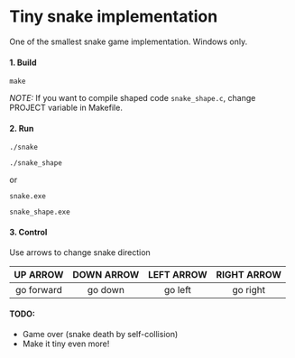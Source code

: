 # Tiny snake implementation

One of the smallest snake game implementation.
Windows only.

#### 1. Build

    make

_NOTE:_ If you want to compile shaped code ```snake_shape.c```, change PROJECT variable in Makefile.

#### 2. Run

    ./snake

    ./snake_shape

or

    snake.exe

    snake_shape.exe

#### 3. Control

Use arrows to change snake direction

| UP ARROW | DOWN ARROW | LEFT ARROW | RIGHT ARROW |
|:--------:|:----------:|:----------:|:-----------:|
|go forward|go down     |go left     |go right     |

#### TODO:

- Game over (snake death by self-collision)
- Make it tiny even more!
